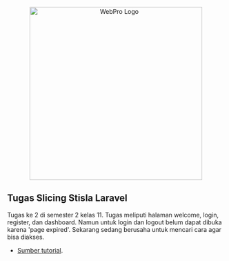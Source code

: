 <p align="center"><img src="C:/Users/amlianrbti/Downloads/WebPro.png" width="400" alt="WebPro Logo"></a></p>


## Tugas Slicing Stisla Laravel

Tugas ke 2 di semester 2 kelas 11.
Tugas meliputi halaman welcome, login, register, dan dashboard.
Namun untuk login dan logout belum dapat dibuka karena 'page expired'.
Sekarang sedang berusaha untuk mencari cara agar bisa diakses.

- [Sumber tutorial]([https://laravel.com/docs/routing](https://elearning.smapluspgri.sch.id/mod/book/view.php?id=50&chapterid=151)).
